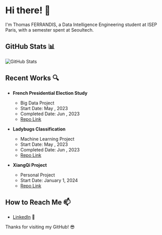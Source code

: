 # Hi there! 👋

I'm Thomas FERRANDIS, a Data Intelligence Engineering student at ISEP Paris, with a semester spent at Seoultech. 


## GitHub Stats 📊

![GitHub Stats](https://github-readme-stats.vercel.app/api?username=Nimzonimzo&show_icons=true&count_private=true&theme=radical)

## Recent Works 🔍

- **French Presidential Election Study**
  - Big Data Project
  - Start Date: May , 2023
  - Completed Date: Jun , 2023
  - [Repo Link](https://github.com/Nimzonimzo/BBD_Project_ISEP)

- **Ladybugs Classification**
  - Machine Learning Project
  - Start Date: May , 2023
  - Completed Date: Jun , 2023
  - [Repo Link](https://github.com/Nimzonimzo/Ladybug_Project_ISEP)

- **XiangQi Project**
  - Personal Project
  - Start Date: January 1, 2024
  - [Repo Link](https://github.com/Nimzonimzo/XiangqiGame)

## How to Reach Me 📫

- [LinkedIn](https://www.linkedin.com/in/thomas-ferrandis/) 💼

Thanks for visiting my GitHub! 😎
